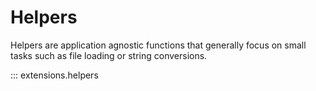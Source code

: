 # Helpers

Helpers are application agnostic functions that generally focus on small tasks such as file loading or string conversions.

::: extensions.helpers